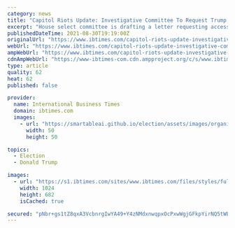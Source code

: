 ```yaml
---
category: news
title: "Capitol Riots Update: Investigative Committee To Request Trump, Republican Leaders' Phone Records"
excerpt: "House select committee is drafting a letter requesting access to phone records to those involved in the Capitol riot."
publishedDateTime: 2021-08-30T19:19:00Z
originalUrl: "https://www.ibtimes.com/capitol-riots-update-investigative-committee-request-trump-republican-leaders-phone-3284150"
webUrl: "https://www.ibtimes.com/capitol-riots-update-investigative-committee-request-trump-republican-leaders-phone-3284150"
ampWebUrl: "https://www.ibtimes.com/capitol-riots-update-investigative-committee-request-trump-republican-leaders-phone-3284150?amp=1"
cdnAmpWebUrl: "https://www-ibtimes-com.cdn.ampproject.org/c/s/www.ibtimes.com/capitol-riots-update-investigative-committee-request-trump-republican-leaders-phone-3284150?amp=1"
type: article
quality: 62
heat: 62
published: false

provider:
  name: International Business Times
  domain: ibtimes.com
  images:
    - url: "https://smartableai.github.io/election/assets/images/organizations/ibtimes.com-50x50.jpg"
      width: 50
      height: 50

topics:
  - Election
  - Donald Trump

images:
  - url: "https://s1.ibtimes.com/sites/www.ibtimes.com/files/styles/full/public/2021/02/14/rioters-outside-the-capitol-on-january-6.jpg"
    width: 1024
    height: 682
    isCached: true

secured: "pNbr+gs1tZ8qxA3VcbnrgIwYA49+Y4zNMdxnwqpxOcPxwWgjGFkpYirNQ5tWBKQJHXxM5ViQuCFoxG5vucodKn9kHMe//+drhwi6U/7GNqVSrmFAEj3vDdEHpZt6C7Pn2kCTKLnZQ9q3NhJWZRnHUBwqpxoEhedHWDxBNywVDyiTLj63M/LEtOKqbE07TLYBpRk8axwe6iXzQwB3SRQmhBWjjuYHw7g7Z4g4yW25Ohl+Nda6oO2gqb5hw7t6j5uJuKhrMkXLCKptFd8GiZqJGtq+qkmxN6hEJyTZzVxrQEElD326qEZ2SkRM8Oikugu7E3OwKFOhdNHnvkxDj01p9DnyY5T14QmYtgq+TmfOQCQ=;2XEnSRDYmOJQERVPm/1T2g=="
---
```



